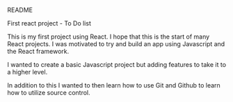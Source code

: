 README

First react project - To Do list

This is my first project using React. I hope that this is the start of many React projects. I was motivated to try and build an app using Javascript and the React framework. 

I wanted to create a basic Javascript project but adding features to take it to a higher level. 

In addition to this I wanted to then learn how to use Git and Github to learn how to utilize source control. 